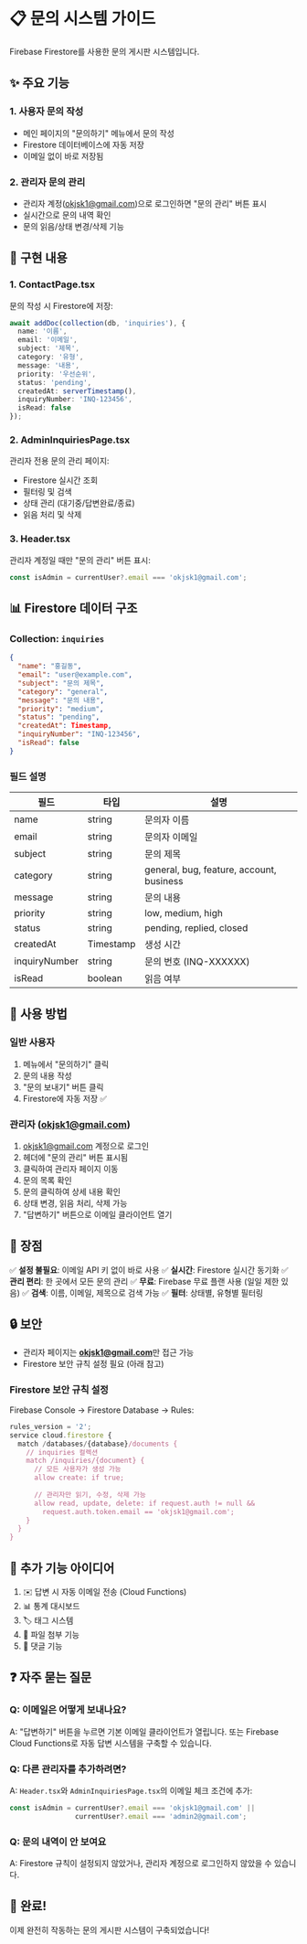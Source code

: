 # 📋 문의 시스템 가이드

Firebase Firestore를 사용한 문의 게시판 시스템입니다.

## ✨ 주요 기능

### 1. **사용자 문의 작성**
- 메인 페이지의 "문의하기" 메뉴에서 문의 작성
- Firestore 데이터베이스에 자동 저장
- 이메일 없이 바로 저장됨

### 2. **관리자 문의 관리**
- 관리자 계정(okjsk1@gmail.com)으로 로그인하면 "문의 관리" 버튼 표시
- 실시간으로 문의 내역 확인
- 문의 읽음/상태 변경/삭제 기능

## 🔧 구현 내용

### 1. ContactPage.tsx
문의 작성 시 Firestore에 저장:
```typescript
await addDoc(collection(db, 'inquiries'), {
  name: '이름',
  email: '이메일',
  subject: '제목',
  category: '유형',
  message: '내용',
  priority: '우선순위',
  status: 'pending',
  createdAt: serverTimestamp(),
  inquiryNumber: 'INQ-123456',
  isRead: false
});
```

### 2. AdminInquiriesPage.tsx
관리자 전용 문의 관리 페이지:
- Firestore 실시간 조회
- 필터링 및 검색
- 상태 관리 (대기중/답변완료/종료)
- 읽음 처리 및 삭제

### 3. Header.tsx
관리자 계정일 때만 "문의 관리" 버튼 표시:
```typescript
const isAdmin = currentUser?.email === 'okjsk1@gmail.com';
```

## 📊 Firestore 데이터 구조

### Collection: `inquiries`

```json
{
  "name": "홍길동",
  "email": "user@example.com",
  "subject": "문의 제목",
  "category": "general",
  "message": "문의 내용",
  "priority": "medium",
  "status": "pending",
  "createdAt": Timestamp,
  "inquiryNumber": "INQ-123456",
  "isRead": false
}
```

### 필드 설명

| 필드 | 타입 | 설명 |
|------|------|------|
| name | string | 문의자 이름 |
| email | string | 문의자 이메일 |
| subject | string | 문의 제목 |
| category | string | general, bug, feature, account, business |
| message | string | 문의 내용 |
| priority | string | low, medium, high |
| status | string | pending, replied, closed |
| createdAt | Timestamp | 생성 시간 |
| inquiryNumber | string | 문의 번호 (INQ-XXXXXX) |
| isRead | boolean | 읽음 여부 |

## 🚀 사용 방법

### 일반 사용자
1. 메뉴에서 "문의하기" 클릭
2. 문의 내용 작성
3. "문의 보내기" 버튼 클릭
4. Firestore에 자동 저장 ✅

### 관리자 (okjsk1@gmail.com)
1. okjsk1@gmail.com 계정으로 로그인
2. 헤더에 "문의 관리" 버튼 표시됨
3. 클릭하여 관리자 페이지 이동
4. 문의 목록 확인
5. 문의 클릭하여 상세 내용 확인
6. 상태 변경, 읽음 처리, 삭제 가능
7. "답변하기" 버튼으로 이메일 클라이언트 열기

## 🎯 장점

✅ **설정 불필요**: 이메일 API 키 없이 바로 사용
✅ **실시간**: Firestore 실시간 동기화
✅ **관리 편리**: 한 곳에서 모든 문의 관리
✅ **무료**: Firebase 무료 플랜 사용 (일일 제한 있음)
✅ **검색**: 이름, 이메일, 제목으로 검색 가능
✅ **필터**: 상태별, 유형별 필터링

## 🔒 보안

- 관리자 페이지는 **okjsk1@gmail.com**만 접근 가능
- Firestore 보안 규칙 설정 필요 (아래 참고)

### Firestore 보안 규칙 설정

Firebase Console → Firestore Database → Rules:

```javascript
rules_version = '2';
service cloud.firestore {
  match /databases/{database}/documents {
    // inquiries 컬렉션
    match /inquiries/{document} {
      // 모든 사용자가 생성 가능
      allow create: if true;
      
      // 관리자만 읽기, 수정, 삭제 가능
      allow read, update, delete: if request.auth != null && 
        request.auth.token.email == 'okjsk1@gmail.com';
    }
  }
}
```

## 📝 추가 기능 아이디어

1. ✉️ 답변 시 자동 이메일 전송 (Cloud Functions)
2. 📊 통계 대시보드
3. 🏷️ 태그 시스템
4. 📎 파일 첨부 기능
5. 💬 댓글 기능

## ❓ 자주 묻는 질문

### Q: 이메일은 어떻게 보내나요?
A: "답변하기" 버튼을 누르면 기본 이메일 클라이언트가 열립니다. 또는 Firebase Cloud Functions로 자동 답변 시스템을 구축할 수 있습니다.

### Q: 다른 관리자를 추가하려면?
A: `Header.tsx`와 `AdminInquiriesPage.tsx`의 이메일 체크 조건에 추가:
```typescript
const isAdmin = currentUser?.email === 'okjsk1@gmail.com' || 
                currentUser?.email === 'admin2@gmail.com';
```

### Q: 문의 내역이 안 보여요
A: Firestore 규칙이 설정되지 않았거나, 관리자 계정으로 로그인하지 않았을 수 있습니다.

## 🎉 완료!

이제 완전히 작동하는 문의 게시판 시스템이 구축되었습니다!

